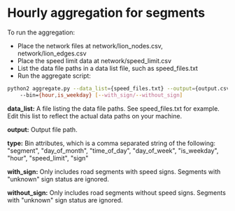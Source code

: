 # Hourly aggregation for segments

To run the aggregation:
- Place the network files at network/lion_nodes.csv, network/lion_edges.csv
- Place the speed limit data at network/speed_limit.csv
- List the data file paths in a data list file, such as speed_files.txt
- Run the aggregate script:
```bash
python2 aggregate.py --data_list={speed_files.txt} --output={output.csv}
    --bin={hour,is_weekday} [--with_sign/--without_sign]
```

**data_list:** A file listing the data file paths. See speed_files.txt for example.
Edit this list to reflect the actual data paths on your machine.

**output:** Output file path.

**type:** Bin attributes, which is a comma separated string of the following:
"segment", "day_of_month", "time_of_day", "day_of_week", "is_weekday", "hour", "speed_limit", "sign"

**with_sign:** Only includes road segments with speed signs. Segments with "unknown" sign status are ignored.

**without_sign:** Only includes road segments without speed signs. Segments with "unknown" sign status are ignored.
